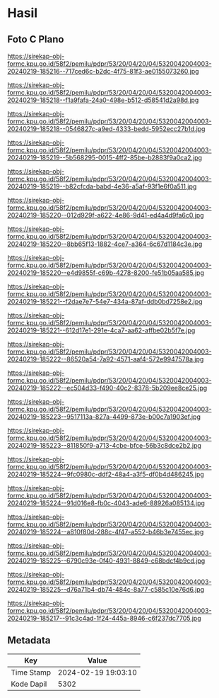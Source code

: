 # Hasil

## Foto C Plano

https://sirekap-obj-formc.kpu.go.id/58f2/pemilu/pdpr/53/20/04/20/04/5320042004003-20240219-185216--717ced6c-b2dc-4f75-81f3-ae0155073260.jpg

https://sirekap-obj-formc.kpu.go.id/58f2/pemilu/pdpr/53/20/04/20/04/5320042004003-20240219-185218--f1a9fafa-24a0-498e-b512-d58541d2a98d.jpg

https://sirekap-obj-formc.kpu.go.id/58f2/pemilu/pdpr/53/20/04/20/04/5320042004003-20240219-185218--0546827c-a9ed-4333-bedd-5952ecc27b1d.jpg

https://sirekap-obj-formc.kpu.go.id/58f2/pemilu/pdpr/53/20/04/20/04/5320042004003-20240219-185219--5b568295-0015-4ff2-85be-b2883f9a0ca2.jpg

https://sirekap-obj-formc.kpu.go.id/58f2/pemilu/pdpr/53/20/04/20/04/5320042004003-20240219-185219--b82cfcda-babd-4e36-a5af-93f1e6f0a511.jpg

https://sirekap-obj-formc.kpu.go.id/58f2/pemilu/pdpr/53/20/04/20/04/5320042004003-20240219-185220--012d929f-a622-4e86-9d41-ed4a4d9fa6c0.jpg

https://sirekap-obj-formc.kpu.go.id/58f2/pemilu/pdpr/53/20/04/20/04/5320042004003-20240219-185220--8bb65f13-1882-4ce7-a364-6c67d1184c3e.jpg

https://sirekap-obj-formc.kpu.go.id/58f2/pemilu/pdpr/53/20/04/20/04/5320042004003-20240219-185220--e4d9855f-c69b-4278-8200-fe51b05aa585.jpg

https://sirekap-obj-formc.kpu.go.id/58f2/pemilu/pdpr/53/20/04/20/04/5320042004003-20240219-185221--f2dae7e7-54e7-434a-87af-ddb0bd7258e2.jpg

https://sirekap-obj-formc.kpu.go.id/58f2/pemilu/pdpr/53/20/04/20/04/5320042004003-20240219-185221--612d17e1-291e-4ca7-aa62-affbe02b5f7e.jpg

https://sirekap-obj-formc.kpu.go.id/58f2/pemilu/pdpr/53/20/04/20/04/5320042004003-20240219-185222--86520a54-7a92-4571-aaf4-572e9947578a.jpg

https://sirekap-obj-formc.kpu.go.id/58f2/pemilu/pdpr/53/20/04/20/04/5320042004003-20240219-185222--ec504d33-f490-40c2-8378-5b209ee8ce25.jpg

https://sirekap-obj-formc.kpu.go.id/58f2/pemilu/pdpr/53/20/04/20/04/5320042004003-20240219-185223--9517113a-827a-4499-873e-b00c7a1903ef.jpg

https://sirekap-obj-formc.kpu.go.id/58f2/pemilu/pdpr/53/20/04/20/04/5320042004003-20240219-185223--811850f9-a713-4cbe-bfce-56b3c8dce2b2.jpg

https://sirekap-obj-formc.kpu.go.id/58f2/pemilu/pdpr/53/20/04/20/04/5320042004003-20240219-185224--9fc0980c-ddf2-48a4-a3f5-df0b4d486245.jpg

https://sirekap-obj-formc.kpu.go.id/58f2/pemilu/pdpr/53/20/04/20/04/5320042004003-20240219-185224--91d016e8-fb0c-4043-ade6-88926a085134.jpg

https://sirekap-obj-formc.kpu.go.id/58f2/pemilu/pdpr/53/20/04/20/04/5320042004003-20240219-185224--a810f80d-288c-4f47-a552-b46b3e7455ec.jpg

https://sirekap-obj-formc.kpu.go.id/58f2/pemilu/pdpr/53/20/04/20/04/5320042004003-20240219-185225--6790c93e-0f40-4931-8849-c68bdcf4b9cd.jpg

https://sirekap-obj-formc.kpu.go.id/58f2/pemilu/pdpr/53/20/04/20/04/5320042004003-20240219-185225--d76a71b4-db74-484c-8a77-c585c10e76d6.jpg

https://sirekap-obj-formc.kpu.go.id/58f2/pemilu/pdpr/53/20/04/20/04/5320042004003-20240219-185217--91c3c4ad-1f24-445a-8946-c6f237dc7705.jpg


## Metadata

| Key        | Value               |
| ---------- | ------------------- |
| Time Stamp | 2024-02-19 19:03:10 |
| Kode Dapil | 5302                |



